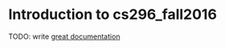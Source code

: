 # Introduction to cs296_fall2016

TODO: write [great documentation](http://jacobian.org/writing/what-to-write/)
